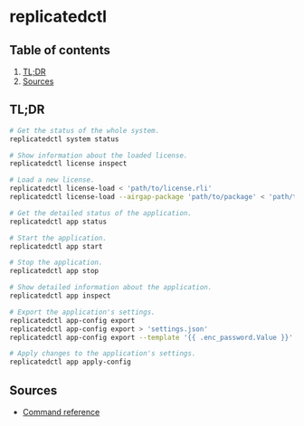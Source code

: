 # replicatedctl

## Table of contents <!-- omit in toc -->

1. [TL;DR](#tldr)
1. [Sources](#sources)

## TL;DR

```sh
# Get the status of the whole system.
replicatedctl system status

# Show information about the loaded license.
replicatedctl license inspect

# Load a new license.
replicatedctl license-load < 'path/to/license.rli'
replicatedctl license-load --airgap-package 'path/to/package' < 'path/to/license.rli'

# Get the detailed status of the application.
replicatedctl app status

# Start the application.
replicatedctl app start

# Stop the application.
replicatedctl app stop

# Show detailed information about the application.
replicatedctl app inspect

# Export the application's settings.
replicatedctl app-config export
replicatedctl app-config export > 'settings.json'
replicatedctl app-config export --template '{{ .enc_password.Value }}'

# Apply changes to the application's settings.
replicatedctl app apply-config
```

## Sources

- [Command reference]

<!--
  References
  -->

<!-- Upstream -->
[command reference]: https://help.replicated.com/api/replicatedctl/
